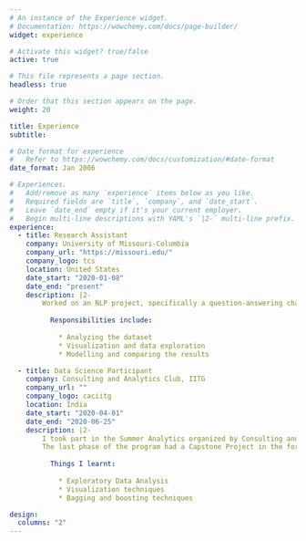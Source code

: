 ```yaml
---
# An instance of the Experience widget.
# Documentation: https://wowchemy.com/docs/page-builder/
widget: experience

# Activate this widget? true/false
active: true

# This file represents a page section.
headless: true

# Order that this section appears on the page.
weight: 20

title: Experience
subtitle:

# Date format for experience
#   Refer to https://wowchemy.com/docs/customization/#date-format
date_format: Jan 2006

# Experiences.
#   Add/remove as many `experience` items below as you like.
#   Required fields are `title`, `company`, and `date_start`.
#   Leave `date_end` empty if it's your current employer.
#   Begin multi-line descriptions with YAML's `|2-` multi-line prefix.
experience:
  - title: Research Assistant
    company: University of Missouri-Columbia
    company_url: "https://missouri.edu/"
    company_logo: tcs
    location: United States
    date_start: "2020-01-08"
    date_end: "present"
    description: |2-
        Worked on an NLP project, specifically a question-answering chatbot, wherein I had to test and compare different models like BERT, LSTM and POS tagging to extract entities and return the answer to the given question.
        
          Responsibilities include:
          
            * Analyzing the dataset
            * Visualization and data exploration
            * Modelling and comparing the results

  - title: Data Science Participant
    company: Consulting and Analytics Club, IITG
    company_url: ""
    company_logo: caciitg
    location: India
    date_start: "2020-04-01"
    date_end: "2020-06-25"
    description: |2-
        I took part in the Summer Analytics organized by Consulting and Analytics Club of IITG wherein I learnt a lot about various Machine Learning techniques. It was a comprehensive course on Visualization, EDA techniques and ML Algorithms.
        The last phase of the program had a Capstone Project in the form of a competition where I was placed in the top 50 percentile of the participants.
        
          Things I learnt:
          
            * Exploratory Data Analysis
            * Visualization techniques
            * Bagging and boosting techniques

design:
  columns: "2"
---
```

